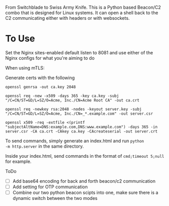 From Switchblade to Swiss Army Knife. This is a Python based Beacon/C2 combo that is designed for Linux systems. It can open a shell back to the C2 communicating either with headers or with websockets.

# To Use #
Set the Nginx sites-enabled default listen to 8081 and use either of the Nginx configs for what you're aiming to do

When using mTLS:

Generate certs with the following

```
openssl genrsa -out ca.key 2048 

openssl req -new -x509 -days 365 -key ca.key -subj "/C=CN/ST=GD/L=SZ/O=Acme, Inc./CN=Acme Root CA" -out ca.crt

openssl req -newkey rsa:2048 -nodes -keyout server.key -subj "/C=CN/ST=GD/L=SZ/O=Acme, Inc./CN=_*.example.com" -out server.csr 

openssl x509 -req -extfile <(printf "subjectAltName=DNS:example.com,DNS:www.example.com") -days 365 -in server.csr -CA ca.crt -CAkey ca.key -CAcreateserial -out server.crt 
```

To send commands, simply generate an index.html and run <code>python -m http.server</code> in the same directory.

Inside your index.html, send commands in the format of <code>cmd;timeout 5;null</code> for example.


ToDo

- [ ] Add base64 encoding for back and forth beacon/c2 communication
- [ ] Add setting for OTP communication
- [ ] Combine our two python beacon scipts into one, make sure there is a dynamic switch between the two modes

